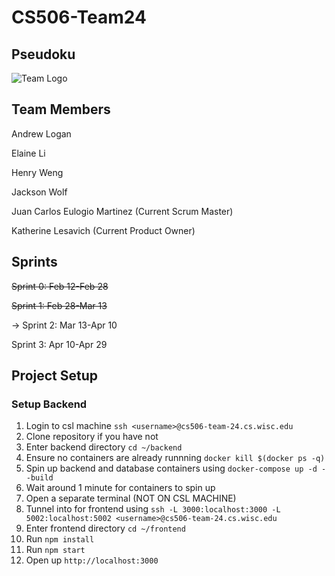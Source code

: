# CS506-Team24

## Pseudoku
![Team Logo](https://git.doit.wisc.edu/cdis/cs/courses/cs506/sp2024/team/mondaywednesdaylecture/T_24/cs506-team24/-/raw/main/docs/CS506_Team_Logo.png)

## Team Members
Andrew Logan

Elaine Li

Henry Weng

Jackson Wolf

Juan Carlos Eulogio Martinez (Current Scrum Master)

Katherine Lesavich (Current Product Owner)

## Sprints
~~Sprint 0: Feb 12-Feb 28~~

~~Sprint 1: Feb 28-Mar 13~~

-> Sprint 2: Mar 13-Apr 10

Sprint 3: Apr 10-Apr 29


## Project Setup

### Setup Backend
1. Login to csl machine `ssh <username>@cs506-team-24.cs.wisc.edu`
2. Clone repository if you have not
3. Enter backend directory `cd ~/backend`
4. Ensure no containers are already runnning `docker kill $(docker ps -q)`
5. Spin up backend and database containers using `docker-compose up -d --build`
6. Wait around 1 minute for containers to spin up
7. Open a separate terminal (NOT ON CSL MACHINE)
8. Tunnel into for frontend using `ssh -L 3000:localhost:3000 -L 5002:localhost:5002 <username>@cs506-team-24.cs.wisc.edu`
9. Enter frontend directory `cd ~/frontend`
10. Run `npm install`
11. Run `npm start`
12. Open up `http://localhost:3000`